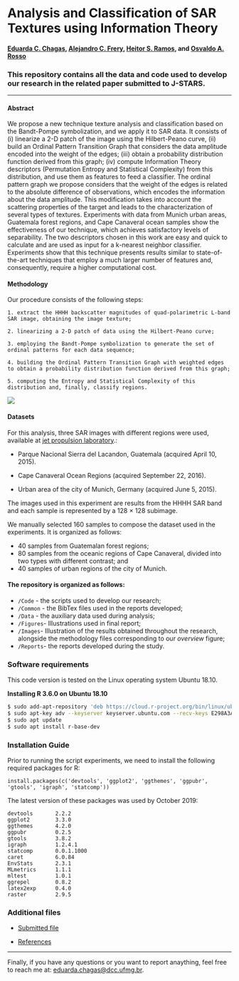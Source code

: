 # Analysis and Classification of SAR Textures using Information Theory

#### [Eduarda C. Chagas](mailto:eduarda.chagas@dcc.ufmg.br), [Alejandro C. Frery](mailto:acfrery@laccan.ufal.br), [Heitor S. Ramos](mailto:ramosh@dcc.ufmg.br), and [Osvaldo A. Rosso](mailto:oarosso@gmail.com)



### This repository contains all the data and code used to develop our research in the related paper submitted to J-STARS. 

---

#### Abstract

We propose a new technique texture analysis and classification based on the Bandt-Pompe symbolization, and we apply it to SAR data. It consists of (i) linearize a 2-D patch of the image using the Hilbert-Peano curve, (ii) build an Ordinal Pattern Transition Graph that considers the data amplitude encoded into the weight of the edges; (iii) obtain a probability distribution function derived from this graph; (iv) compute Information Theory descriptors (Permutation Entropy and Statistical Complexity) from this distribution, and use them as features to feed a classifier. The ordinal pattern graph we propose considers that the weight of the edges is related to the absolute difference of observations, which encodes the information about the data amplitude. This modification takes into account the scattering properties of the target and leads to the characterization of several types of textures. Experiments with data from Munich urban areas, Guatemala forest regions, and Cape Canaveral ocean samples show the effectiveness of our technique, which achieves satisfactory levels of separability. The two descriptors chosen in this work are easy and quick to calculate and are used as input for a k-nearest neighbor classifier. Experiments show that this technique presents results similar to state-of-the-art techniques that employ a much larger number of features and, consequently, require a higher computational cost.

#### Methodology

Our procedure consists of the following steps:

	1. extract the HHHH backscatter magnitudes of quad-polarimetric L-band SAR image, obtaining the image texture;

	2. linearizing a 2-D patch of data using the Hilbert-Peano curve;

	3. employing the Bandt-Pompe symbolization to generate the set of ordinal patterns for each data sequence;

	4. building the Ordinal Pattern Transition Graph with weighted edges to obtain a probability distribution function derived from this graph;

	5. computing the Entropy and Statistical Complexity of this distribution and, finally, classify regions.
	
<img src="https://github.com/EduardaChagas/SAR-WATG/blob/master/Figures/AnalysisSARTextures.png" />


#### Datasets

For this analysis, three SAR images with different regions were used, available at <a href="https://uavsar.jpl.nasa.gov/cgi-bin">jet propulsion laboratory</a>.:

- Parque Nacional Sierra del Lacandon, Guatemala (acquired April 10, 2015).

- Cape Canaveral Ocean Regions (acquired September 22, 2016).

- Urban area of the city of Munich, Germany (acquired June 5, 2015).

The images used in this experiment are results from the HHHH SAR band and each sample is represented by a 128 × 128 subimage.

We manually selected 160 samples to compose the dataset used in the experiments. It is organized as follows:

- 40 samples from Guatemalan forest regions;
- 80 samples from the oceanic regions of Cape Canaveral, divided into two types with different contrast; and
- 40 samples of urban regions of the city of Munich.

#### The repository is organized as follows:
- `/Code` - the scripts used to develop our research; 
- `/Common` - the BibTex files used in the reports developed; 
- `/Data` - the auxiliary data used during analysis; 
- `/Figures`- Illustrations used in final report; 
- `/Images`- Illustration of the results obtained throughout the research, alongside the methodology files corresponding to our *overview* figure; 
- `/Reports`- the reports developed during the study. 

### Software requirements

This code version is tested on the Linux operating system Ubuntu 18.10.

**Installing R 3.6.0 on Ubuntu 18.10**

```sh
$ sudo add-apt-repository 'deb https://cloud.r-project.org/bin/linux/ubuntu disco-cran35/'
$ sudo apt-key adv --keyserver keyserver.ubuntu.com --recv-keys E298A3A825C0D65DFD57CBB651716619E084DAB9
$ sudo apt update
$ sudo apt install r-base-dev
```

### Installation Guide

Prior to running the script experiments, we need to install the following required packages for R: 

``
install.packages(c('devtools', 'ggplot2', 'ggthemes', 'ggpubr', 'gtools', 'igraph', 'statcomp'))
``

The latest version of these packages was used by October 2019:

```
devtools       2.2.2 
ggplot2        3.3.0       
ggthemes       4.2.0      
ggpubr         0.2.5  
gtools         3.8.2      
igraph         1.2.4.1       
statcomp       0.0.1.1000  
caret          6.0.84
EnvStats       2.3.1
MLmetrics      1.1.1
mltest         1.0.1
ggrepel        0.8.2
latex2exp      0.4.0
raster         2.9.5
```

### Additional files

- [Submitted file](<https://github.com/EduardaChagas/SAR-WATG/blob/master/Publications/JSTARS%202020/SARTexture-IT.R0.pdf>)

- [References](<http://htmlpreview.github.io/?https://github.com/EduardaChagas/SAR-WATG/blob/master/Publications/JSTARS%202020/ReferencesR0.html>)

---


Finally, if you have any questions or you want to report anaything, feel free to reach me at: eduarda.chagas@dcc.ufmg.br. 






